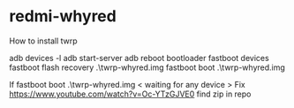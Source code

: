 # redmi-whyred
How to install twrp

adb devices -l 
adb start-server
adb reboot bootloader
fastboot devices
fastboot flash recovery .\twrp-whyred.img
fastboot boot .\twrp-whyred.img

If 
fastboot boot .\twrp-whyred.img
< waiting for any device >
Fix https://www.youtube.com/watch?v=Oc-YTzGJVE0
find zip in repo
